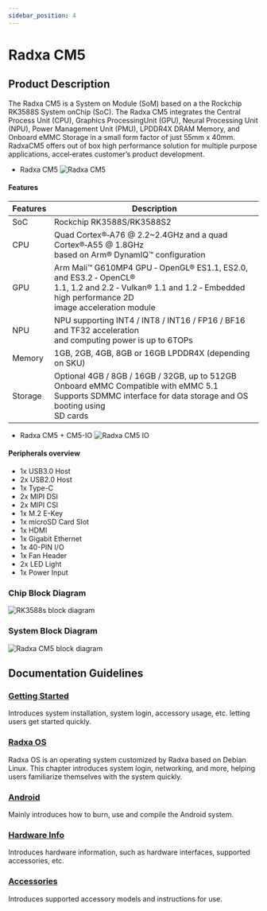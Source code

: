 ```yaml
---
sidebar_position: 4
---
```


# Radxa CM5

## Product Description

The Radxa CM5 is a System on Module (SoM) based on a the Rockchip RK3588S System onChip (SoC). The Radxa CM5 integrates the Central Process Unit (CPU), Graphics ProcessingUnit (GPU), Neural Processing Unit (NPU), Power Management Unit (PMU), LPDDR4X DRAM Memory, and Onboard eMMC Storage in a small form factor of just 55mm x 40mm. RadxaCM5 offers out of box high performance solution for multiple purpose applications, accel‑erates customer’s product development.

<Tabs queryString="target">
  <TabItem value="cm5" label="CM5 Core">

- Radxa CM5
  ![Radxa CM5](/img/cm5/cm5-overview.webp)

#### Features

| Features | Description                                                                                                                                                                   |
| -------- | ----------------------------------------------------------------------------------------------------------------------------------------------------------------------------- |
| SoC      | Rockchip RK3588S/RK3588S2                                                                                                                                                     |
| CPU      | Quad Cortex®‑A76 @ 2.2~2.4GHz and a quad Cortex®‑A55 @ 1.8GHz<br/>based on Arm® DynamIQ™ configuration                                                                    |
| GPU      | Arm Mali™ G610MP4 GPU ‑ OpenGL® ES1.1, ES2.0, and ES3.2 ‑ OpenCL®<br/>1.1, 1.2 and 2.2 ‑ Vulkan® 1.1 and 1.2 ‑ Embedded high performance 2D<br/>image acceleration module |
| NPU      | NPU supporting INT4 / INT8 / INT16 / FP16 / BF16 and TF32 acceleration<br/>and computing power is up to 6TOPs                                                                 |
| Memory   | 1GB, 2GB, 4GB, 8GB or 16GB LPDDR4X (depending on SKU)                                                                                                                         |
| Storage  | Optional 4GB / 8GB / 16GB / 32GB, up to 512GB Onboard eMMC Compatible with eMMC 5.1<br />Supports SDMMC interface for data storage and OS booting using<br />SD cards         |

</TabItem>

<TabItem value="cm5-io-board" label="CM5 IO Board">

- Radxa CM5 + CM5-IO
  ![Radxa CM5 IO](/img/cm5/cm5-io-board-overview.webp)

#### Peripherals overview

- 1x USB3.0 Host
- 2x USB2.0 Host
- 1x Type-C
- 2x MIPI DSI
- 2x MIPI CSI
- 1x M.2 E-Key
- 1x microSD Card Slot
- 1x HDMI
- 1x Gigabit Ethernet
- 1x 40-PIN I/O
- 1x Fan Header
- 2x LED Light
- 1x Power Input

</TabItem>

</Tabs>

### Chip Block Diagram

![RK3588s block diagram](/img/cm5/rk3588s-block-diagram.webp)

### System Block Diagram

![Radxa CM5 block diagram](/img/cm5/cm5-block-diagram.webp)

## Documentation Guidelines

### [Getting Started](/compute-module/cm5/getting-started)

Introduces system installation, system login, accessory usage, etc. letting users get started quickly.

### [Radxa OS](/compute-module/cm5/radxa-os)

Radxa OS is an operating system customized by Radxa based on Debian Linux.
This chapter introduces system login, networking, and more, helping users familiarize themselves with the system quickly.

### [Android](/compute-module/cm5/android)

Mainly introduces how to burn, use and compile the Android system.

### [Hardware Info](/compute-module/cm5/hardware)

Introduces hardware information, such as hardware interfaces, supported accessories, etc.

### [Accessories](/compute-module/cm5/accessories)

Introduces supported accessory models and instructions for use.
